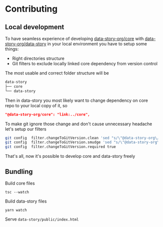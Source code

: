 # Contributing

## Local development

To have seamless experience of developing [data-story-org/core](https://github.com/data-story-org/core) with [data-story-org/data-story](https://github.com/data-story-org/data-story) in your local environment you have to setup some things:

- Right directories structure
- Git filters to exclude locally linked core dependency from version control

The most usable and correct folder structure will be

```sh
data-story
├── core
└── data-story
```

Then in data-story you most likely want to change dependency on core repo to your local copy of it, so

```json
"@data-story-org/core": "link:../core",
```

To make git ignore those change and don't cause unnecessary headache let's setup our filters

```sh
git config  filter.changeToGitVersion.clean 'sed "s/\"@data-story-org\/core\": .*/\"@data-story-org\/core\": \"latest\",/"'
git config  filter.changeToGitVersion.smudge 'sed "s/\"@data-story-org\/core\": .*/\"@data-story-org\/core\": \"link:..\/core\",/"'
git config  filter.changeToGitVersion.required true
```

That's all, now it's possible to develop core and data-story freely

## Bundling

Build core files

```
tsc --watch
```

Build data-story files

```
yarn watch
```

Serve `data-story/public/index.html`
